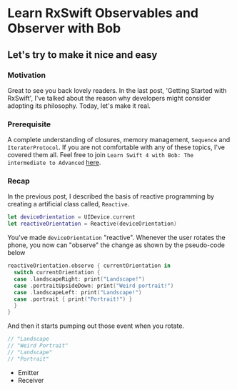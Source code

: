 # Learn RxSwift Observables and Observer with Bob
## Let's try to make it nice and easy

### Motivation
Great to see you back lovely readers. In the last post, 'Getting Started with RxSwift', I've talked about the reason why developers might consider adopting its philosophy. Today, let's make it real.

### Prerequisite
A complete understanding of closures, memory management, `Sequence` and `IteratorProtocol`. If you are not comfortable with any of these topics, I've covered them all.  Feel free to join `Learn Swift 4 with Bob: The intermediate to Advanced` [here](https://www.udemy.com/learn-swift-with-bob/?couponCode=BOBTHEDEVELOPER).

### Recap
In the previous post, I described the basis of reactive programming by creating a artificial class called, `Reactive`.

```swift
let deviceOrientation = UIDevice.current
let reactiveOrientation = Reactive(deviceOrientation)
```

You've made `deviceOrientation` "reactive". Whenever the user rotates the phone, you now can "observe" the change as shown by the pseudo-code below

```swift
reactiveOrientation.observe { currentOrientation in
  switch currentOrientation {
  case .landscapeRight: print("Landscape!")
  case .portraitUpsideDown: print("Weird portrait!")
  case .landscapeLeft: print("Landscape!")
  case .portrait { print("Portrait!") }
  }
}
```

And then it starts pumping out those event when you rotate.

```swift
// "Landscape
// "Weird Portrait"
// "Landscape"
// "Portrait"
```




 - Emitter
 - Receiver
